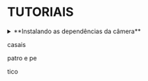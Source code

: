 # TUTORIAIS

<details>
  <summary> **Instalando as dependências da câmera** </summary>
  
  ola, treco, bananas
  
  olha o pe
  
  trigo?
  
  talvez
  
  seca e zeca
  
  treco
  
</details>

casais 

patro e pe

tico
